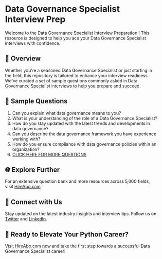 # Data Governance Specialist Interview Prep

Welcome to the Data Governance Specialist Interview Preparation ! This resource is designed to help you ace your Data Governance Specialist interviews with confidence.

## 🚀 Overview

Whether you're a seasoned Data Governance Specialist or just starting in the field, this repository is tailored to enhance your interview readiness. We've curated a set of sample questions commonly asked in Data Governance Specialist interviews to help you prepare and succeed.

## 📝 Sample Questions

1. Can you explain what data governance means to you?
2. What is your understanding of the role of a Data Governance Specialist?
3. How do you stay updated with the latest trends and developments in data governance?
4. Can you describe the data governance framework you have experience working with?
5. How do you ensure compliance with data governance policies within an organization?
6. [CLICK HERE FOR MORE QUESTIONS](https://hireabo.com/job/0_3_27/Data%20Governance%20Specialist)

## 🌐 Explore Further

For an extensive question bank and more resources across 5,000 fields, visit [HireAbo.com](https://www.hireabo.com).

## 📱 Connect with Us

Stay updated on the latest industry insights and interview tips. Follow us on [Twitter](https://twitter.com/hireabo) and [LinkedIn](https://www.linkedin.com/in/hire-abo-3609972a8/).

## 🚀 Ready to Elevate Your Python Career?

Visit [HireAbo.com](https://www.hireabo.com) now and take the first step towards a successful Data Governance Specialist career!